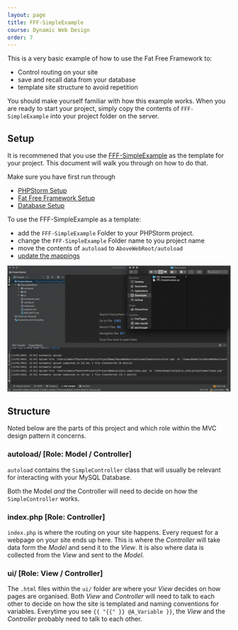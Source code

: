 ```yaml
---
layout: page
title: FFF-SimpleExample
course: Dynamic Web Design
order: 7
---
```


This is a very basic example of how to use the Fat Free Framework to:

- Control routing on your site
- save and recall data from your database
- template site structure to avoid repetition

You should make yourself familiar with how this example works. When you are ready to start your project, simply copy the contents of `FFF-SimpleExample` into your
project folder on the server.

## Setup

It is recommened that you use the [FFF-SimpleExample](./FFF-SimpleExample.html) as the template for your project. This document will walk you through on how to do that.

Make sure you have first run through

- [PHPStorm Setup](./phpstorm-sftp-setup.html)
- [Fat Free Framework Setup](./fat-free-framework-setup.html)
- [Database Setup](./database-setup.html)

To use the FFF-SimpleExample as a template:

- add the `FFF-SimpleExample` Folder to your PHPStorm project.
- change the `FFF-SimpleExample` Folder name to you project name
- move the contents of `autoload` to `AboveWebRoot/autoload`
- [update the mappings](./phpstorm-sftp-setup.html#map-a-folder)

![](gif/7-project-setup.gif)


## Structure

Noted below are the parts of this project and which role within the MVC design pattern it concerns.

### **autoload/** [Role: Model / Controller]

`autoload` contains the `SimpleController` class that will usually be relevant for interacting with your MySQL Database.

Both the Model _and_ the Controller will need to decide on how the `SimpleController` works.


### **index.php** [Role: Controller]

`index.php` is where the routing on your site happens. Every request for a webpage on your site ends up here.
This is where the _Controller_ will take data form the _Model_ and send it to the _View_. It is also where data is collected
from the _View_ and sent to the _Model_.

### **ui/** [Role: View / Controller]

The `.html` files within the `ui/` folder are where your _View_ decides on how pages are organised. Both _View_ and
_Controller_ will need to talk to each other to decide on how the site is templated and naming conventions for variables.
Everytime you see `{{ "{{" }} @A_Variable }}`, the _View_ and the _Controller_ probably need to talk to each other.

